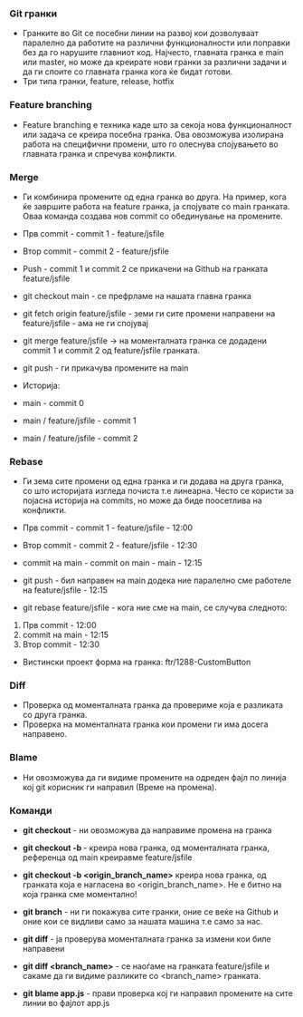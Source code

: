 ### Git гранки

- Гранките во Git се посебни линии на развој кои дозволуваат паралелно да работите на различни функционалности или поправки без да го нарушите главниот код. Најчесто, главната гранка е main или master, но може да креирате нови гранки за различни задачи и да ги споите со главната гранка кога ќе бидат готови.
- Три типа гранки, feature, release, hotfix

### Feature branching

- Feature branching e техника каде што за секоја нова функционалност или задача се креира посебна гранка. Ова овозможува изолирана работа на специфични промени, што го олеснува спојувањето во главната гранка и спречува конфликти.

### Merge

- Ги комбинира промените од една гранка во друга. На пример, кога ќе завршите работа на feature гранка, ја спојувате со main гранката. Оваа команда создава нов commit со обединување на промените.

- Прв commit - commit 1 - feature/jsfile
- Втор commit - commit 2 - feature/jsfile
- Push - commit 1 и commit 2 се прикачени на Github на гранката feature/jsfile
- git checkout main - се префрламе на нашата главна гранка
- git fetch origin feature/jsfile - земи ги сите промени направени на feature/jsfile - ама не ги спојувај
- git merge feature/jsfile -> на моменталната гранка се додадени commit 1 и commit 2 од feature/jsfile гранката.
- git push - ги прикачува промените на main

- Историја:
- main - commit 0
- main / feature/jsfile - commit 1
- main / feature/jsfile - commit 2

### Rebase

- Ги зема сите промени од една гранка и ги додава на друга гранка, со што историјата изгледа почиста т.е линеарна. Често се користи за појасна историја на commits, но може да биде поосетлива на конфликти.

- Прв commit - commit 1 - feature/jsfile - 12:00
- Втор commit - commit 2 - feature/jsfile - 12:30

- commit на main - commit on main - main - 12:15
- git push - бил направен на main додека ние паралелно сме работеле на feature/jsfile - 12:15

- git rebase feature/jsfile - кога ние сме на main, се случува следното:

1. Прв commit - 12:00
2. commit на main - 12:15
3. Втор commit - 12:30

- Вистински проект форма на гранка: ftr/1288-CustomButton

### Diff

- Проверка од моменталната гранка да провериме која е разликата со друга гранка.
- Проверка на моменталната гранка кои промени ги има досега направено.

### Blame

- Ни овозможува да ги видиме промените на одреден фајл по линија кој git корисник ги направил (Време на промена).

### Команди

- **git checkout** - ни овозможува да направиме промена на гранка

- **git checkout -b <name>** - креира нова гранка, од моменталната гранка, референца од main креиравме feature/jsfile

- **git checkout -b <name> <origin_branch_name>** креира нова гранка, од гранката која е нагласена во <origin_branch_name>. Не е битно на која гранка сме моментално!

- **git branch** - ни ги покажува сите гранки, оние се веќе на Github и оние кои се видливи само за нашата машина т.е само за нас.

- **git diff** - ја проверува моменталната гранка за измени кои биле направени

- **git diff <branch_name>** - се наоѓаме на гранката feature/jsfile и сакаме да ги видиме разликите со <branch_name> гранката.

- **git blame app.js** - прави проверка кој ги направил промените на сите линии во фајлот app.js
